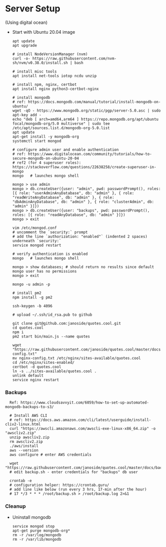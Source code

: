 # Server Setup

(Using digital ocean)

* Start with Ubuntu 20.04 image

	  apt update
	  apt upgrade
	  
	  # install NodeVersionManager (nvm)
	  curl -o- https://raw.githubusercontent.com/nvm-sh/nvm/v0.38.0/install.sh | bash
	  
	  # install misc tools
	  apt install net-tools iotop ncdu unzip
	  
	  # install npm, nginx, certbot
	  apt install nginx python3-certbot-nginx
	  
	  # install mongodb
	  # ref: https://docs.mongodb.com/manual/tutorial/install-mongodb-on-ubuntu/
	  wget -qO - https://www.mongodb.org/static/pgp/server-5.0.asc | sudo apt-key add -
	  echo "deb [ arch=amd64,arm64 ] https://repo.mongodb.org/apt/ubuntu focal/mongodb-org/5.0 multiverse" | sudo tee /etc/apt/sources.list.d/mongodb-org-5.0.list
	  apt update
	  apt-get install -y mongodb-org
	  systemctl start mongod
	  
	  # configure admin user and enable authentication
	  # ref: https://www.digitalocean.com/community/tutorials/how-to-secure-mongodb-on-ubuntu-20-04
	  # ref2 (for 4 superuser roles): https://stackoverflow.com/questions/22638258/create-superuser-in-mongo
	  mongo   # launches mongo shell
	  
	  mongo > use admin
	  mongo > db.createUser({user: "admin", pwd: passwordPrompt(), roles: [{ role: "userAdminAnyDatabase", db: "admin" }, { role: "readWriteAnyDatabase", db: "admin" }, { role: "dbAdminAnyDatabase", db: "admin" }, { role: "clusterAdmin", db: "admin" }]})
	  mongo > db.createUser({user: "backups", pwd: passwordPrompt(), roles: [{ role: "readAnyDatabase", db: "admin" }]})
	  mongo > exit
	  
	  vim /etc/mongod.conf
	  # uncomment the `security:` prompt
	  # add the line `authorization: "enabled"` (indented 2 spaces) underneath `security:`
	  service mongod restart
	  
	  # verify authentication is enabled
	  mongo   # launches mongo shell
	  
	  mongo > show databases; # should return no results since default mongo user has no permissions
	  mongo > exit
	  
	  mongo -u admin -p
	  
	  # install pm2
	  npm install -g pm2
	  
	  ssh-keygen -b 4096
	  
	  # upload ~/.ssh/id_rsa.pub to github
	  
	  git clone git@github.com:janoside/quotes.cool.git
	  cd quotes.cool
	  npm i
	  pm2 start bin/main.js --name quotes
	  
	  wget "https://raw.githubusercontent.com/janoside/quotes.cool/master/docs/nginx-config.txt"
	  mv nginx-config.txt /etc/nginx/sites-available/quotes.cool
	  cd /etc/nginx/sites-enabled/
	  certbot -d quotes.cool
	  ln -s ../sites-available/quotes.cool .
	  unlink default
	  service nginx restart
	  
### Backups

	  Ref: https://www.cloudsavvyit.com/6059/how-to-set-up-automated-mongodb-backups-to-s3/
	  
	  # Install AWS CLI
	  # ref: https://docs.aws.amazon.com/cli/latest/userguide/install-cliv2-linux.html
	  curl "https://awscli.amazonaws.com/awscli-exe-linux-x86_64.zip" -o "awscliv2.zip"
	  unzip awscliv2.zip
	  rm awscliv2.zip
	  ./aws/install
	  aws --version
	  aws configure # enter AWS credentials
	  
	  wget "https://raw.githubusercontent.com/janoside/quotes.cool/master/docs/backup.sh"
	  # edit backup.sh - enter credentials for "backups" db user
	  
	  crontab -e
	  # configuration helper: https://crontab.guru/
	  # add line like below (run every 3 hrs, 17-min after the hour)
	  # 17 */3 * * * /root/backup.sh > /root/backup.log 2>&1


### Cleanup

* Uninstall mongodb

      service mongod stop
	  apt-get purge mongodb-org*
	  rm -r /var/log/mongodb
	  rm -r /var/lib/mongodb
